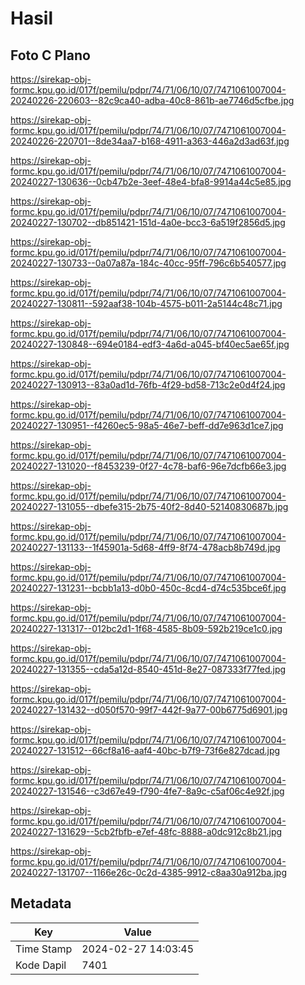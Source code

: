 # Hasil

## Foto C Plano

https://sirekap-obj-formc.kpu.go.id/017f/pemilu/pdpr/74/71/06/10/07/7471061007004-20240226-220603--82c9ca40-adba-40c8-861b-ae7746d5cfbe.jpg

https://sirekap-obj-formc.kpu.go.id/017f/pemilu/pdpr/74/71/06/10/07/7471061007004-20240226-220701--8de34aa7-b168-4911-a363-446a2d3ad63f.jpg

https://sirekap-obj-formc.kpu.go.id/017f/pemilu/pdpr/74/71/06/10/07/7471061007004-20240227-130636--0cb47b2e-3eef-48e4-bfa8-9914a44c5e85.jpg

https://sirekap-obj-formc.kpu.go.id/017f/pemilu/pdpr/74/71/06/10/07/7471061007004-20240227-130702--db851421-151d-4a0e-bcc3-6a519f2856d5.jpg

https://sirekap-obj-formc.kpu.go.id/017f/pemilu/pdpr/74/71/06/10/07/7471061007004-20240227-130733--0a07a87a-184c-40cc-95ff-796c6b540577.jpg

https://sirekap-obj-formc.kpu.go.id/017f/pemilu/pdpr/74/71/06/10/07/7471061007004-20240227-130811--592aaf38-104b-4575-b011-2a5144c48c71.jpg

https://sirekap-obj-formc.kpu.go.id/017f/pemilu/pdpr/74/71/06/10/07/7471061007004-20240227-130848--694e0184-edf3-4a6d-a045-bf40ec5ae65f.jpg

https://sirekap-obj-formc.kpu.go.id/017f/pemilu/pdpr/74/71/06/10/07/7471061007004-20240227-130913--83a0ad1d-76fb-4f29-bd58-713c2e0d4f24.jpg

https://sirekap-obj-formc.kpu.go.id/017f/pemilu/pdpr/74/71/06/10/07/7471061007004-20240227-130951--f4260ec5-98a5-46e7-beff-dd7e963d1ce7.jpg

https://sirekap-obj-formc.kpu.go.id/017f/pemilu/pdpr/74/71/06/10/07/7471061007004-20240227-131020--f8453239-0f27-4c78-baf6-96e7dcfb66e3.jpg

https://sirekap-obj-formc.kpu.go.id/017f/pemilu/pdpr/74/71/06/10/07/7471061007004-20240227-131055--dbefe315-2b75-40f2-8d40-52140830687b.jpg

https://sirekap-obj-formc.kpu.go.id/017f/pemilu/pdpr/74/71/06/10/07/7471061007004-20240227-131133--1f45901a-5d68-4ff9-8f74-478acb8b749d.jpg

https://sirekap-obj-formc.kpu.go.id/017f/pemilu/pdpr/74/71/06/10/07/7471061007004-20240227-131231--bcbb1a13-d0b0-450c-8cd4-d74c535bce6f.jpg

https://sirekap-obj-formc.kpu.go.id/017f/pemilu/pdpr/74/71/06/10/07/7471061007004-20240227-131317--012bc2d1-1f68-4585-8b09-592b219ce1c0.jpg

https://sirekap-obj-formc.kpu.go.id/017f/pemilu/pdpr/74/71/06/10/07/7471061007004-20240227-131355--cda5a12d-8540-451d-8e27-087333f77fed.jpg

https://sirekap-obj-formc.kpu.go.id/017f/pemilu/pdpr/74/71/06/10/07/7471061007004-20240227-131432--d050f570-99f7-442f-9a77-00b6775d6901.jpg

https://sirekap-obj-formc.kpu.go.id/017f/pemilu/pdpr/74/71/06/10/07/7471061007004-20240227-131512--66cf8a16-aaf4-40bc-b7f9-73f6e827dcad.jpg

https://sirekap-obj-formc.kpu.go.id/017f/pemilu/pdpr/74/71/06/10/07/7471061007004-20240227-131546--c3d67e49-f790-4fe7-8a9c-c5af06c4e92f.jpg

https://sirekap-obj-formc.kpu.go.id/017f/pemilu/pdpr/74/71/06/10/07/7471061007004-20240227-131629--5cb2fbfb-e7ef-48fc-8888-a0dc912c8b21.jpg

https://sirekap-obj-formc.kpu.go.id/017f/pemilu/pdpr/74/71/06/10/07/7471061007004-20240227-131707--1166e26c-0c2d-4385-9912-c8aa30a912ba.jpg


## Metadata

| Key        | Value               |
| ---------- | ------------------- |
| Time Stamp | 2024-02-27 14:03:45 |
| Kode Dapil | 7401                |



